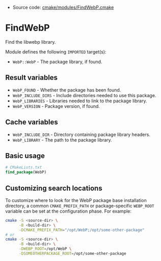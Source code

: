 <!-- This is auto-generated file. -->
* Source code: [cmake/modules/FindWebP.cmake](https://github.com/petk/php-build-system/blob/master/cmake/cmake/modules/FindWebP.cmake)

# FindWebP

Find the libwebp library.

Module defines the following `IMPORTED` target(s):

* `WebP::WebP` - The package library, if found.

## Result variables

* `WebP_FOUND` - Whether the package has been found.
* `WebP_INCLUDE_DIRS` - Include directories needed to use this package.
* `WebP_LIBRARIES` - Libraries needed to link to the package library.
* `WebP_VERSION` - Package version, if found.

## Cache variables

* `WebP_INCLUDE_DIR` - Directory containing package library headers.
* `WebP_LIBRARY` - The path to the package library.

## Basic usage

```cmake
# CMakeLists.txt
find_package(WebP)
```

## Customizing search locations

To customize where to look for the WebP package base
installation directory, a common `CMAKE_PREFIX_PATH` or
package-specific `WEBP_ROOT` variable can be set at
the configuration phase. For example:

```sh
cmake -S <source-dir> \
      -B <build-dir> \
      -DCMAKE_PREFIX_PATH="/opt/WebP;/opt/some-other-package"
# or
cmake -S <source-dir> \
      -B <build-dir> \
      -DWEBP_ROOT=/opt/WebP \
      -DSOMEOTHERPACKAGE_ROOT=/opt/some-other-package
```
